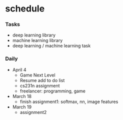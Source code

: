 # schedule

### Tasks
- deep learning library
- machine learning library
- deep learning / machine learning task

### Daily
- April 4
  - Game Next Level
  - Resume add to do list
  - cs231n assignment
  - freelancer: programming, game
- March 18
  - finish assignment1: softmax, nn, image features
- March 19
  - assignment2